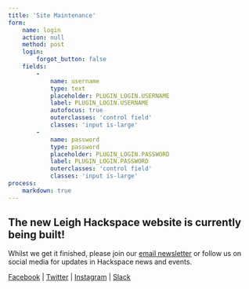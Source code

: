 ```yaml
---
title: 'Site Maintenance'
form:
    name: login
    action: null
    method: post
    login:
        forgot_button: false
    fields:
        -
            name: username
            type: text
            placeholder: PLUGIN_LOGIN.USERNAME
            label: PLUGIN_LOGIN.USERNAME
            autofocus: true
            outerclasses: 'control field'
            classes: 'input is-large'
        -
            name: password
            type: password
            placeholder: PLUGIN_LOGIN.PASSWORD
            label: PLUGIN_LOGIN.PASSWORD
            outerclasses: 'control field'
            classes: 'input is-large'
process:
    markdown: true
---
```


## The new Leigh Hackspace website is currently being built! 

Whilst we get it finished, please join our [email newsletter](https://mailchi.mp/fbe2921b3417/leigh-hackspace-mailing-list) or follow us on social media for updates in Hackspace news and events.

<a href="https://www.facebook.com/groups/leighhackspace/">Facebook</a> | <a href="https://twitter.com/leigh_hackspace">Twitter</a> | <a href="https://www.instagram.com/leighhackspace">Instagram</a> | <a href="http://leighhack.slack.com/">Slack</a>